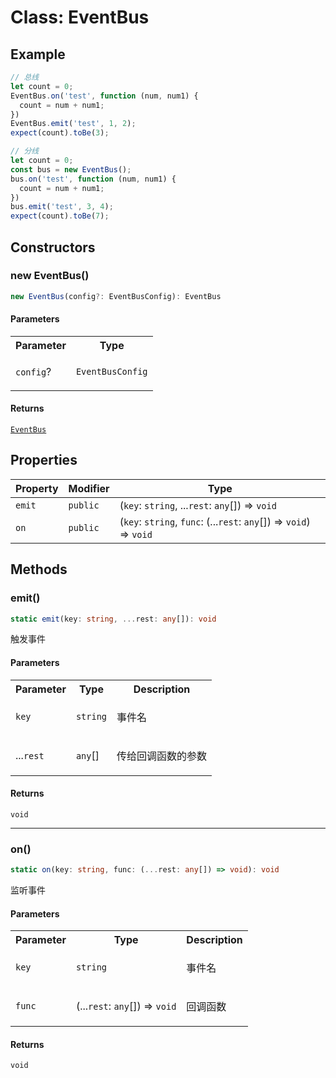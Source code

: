 # Class: EventBus

## Example

```ts
// 总线
let count = 0;
EventBus.on('test', function (num, num1) {
  count = num + num1;
})
EventBus.emit('test', 1, 2);
expect(count).toBe(3);

// 分线
let count = 0;
const bus = new EventBus();
bus.on('test', function (num, num1) {
  count = num + num1;
})
bus.emit('test', 3, 4);
expect(count).toBe(7);
```

## Constructors

### new EventBus()

```ts
new EventBus(config?: EventBusConfig): EventBus
```

#### Parameters

<table>
<tr>
<th>Parameter</th>
<th>Type</th>
</tr>
<tr>
<td>

`config`?

</td>
<td>

`EventBusConfig`

</td>
</tr>
</table>

#### Returns

[`EventBus`](EventBus.md)

## Properties

| Property | Modifier | Type |
| ------ | ------ | ------ |
| `emit` | `public` | (`key`: `string`, ...`rest`: `any`[]) => `void` |
| `on` | `public` | (`key`: `string`, `func`: (...`rest`: `any`[]) => `void`) => `void` |

## Methods

### emit()

```ts
static emit(key: string, ...rest: any[]): void
```

触发事件

#### Parameters

<table>
<tr>
<th>Parameter</th>
<th>Type</th>
<th>Description</th>
</tr>
<tr>
<td>

`key`

</td>
<td>

`string`

</td>
<td>

事件名

</td>
</tr>
<tr>
<td>

...`rest`

</td>
<td>

`any`[]

</td>
<td>

传给回调函数的参数

</td>
</tr>
</table>

#### Returns

`void`

***

### on()

```ts
static on(key: string, func: (...rest: any[]) => void): void
```

监听事件

#### Parameters

<table>
<tr>
<th>Parameter</th>
<th>Type</th>
<th>Description</th>
</tr>
<tr>
<td>

`key`

</td>
<td>

`string`

</td>
<td>

事件名

</td>
</tr>
<tr>
<td>

`func`

</td>
<td>

(...`rest`: `any`[]) => `void`

</td>
<td>

回调函数

</td>
</tr>
</table>

#### Returns

`void`
